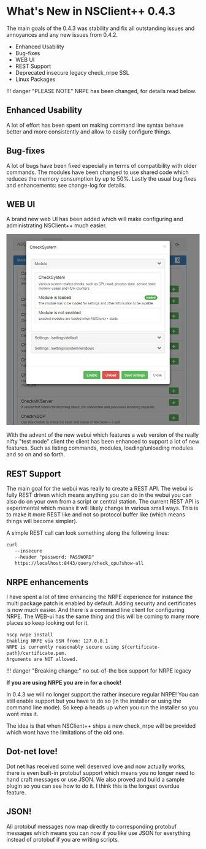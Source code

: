 # What's New in NSClient++ 0.4.3 #

The main goals of the 0.4.3 was stability and fix all outstanding issues and annoyances and any new issues from 0.4.2.

- Enhanced Usability
- Bug-fixes
- WEB UI
- REST Support
- Deprecated insecure legacy check_nrpe SSL
- Linux Packages

!!! danger "PLEASE NOTE"
    NRPE has been changed, for details read below.

## Enhanced Usability ##

A lot of effort has been spent on making command line syntax behave better and more consistently and allow to easily configure things.

## Bug-fixes  ##

A lot of bugs have been fixed especially in terms of compatibility with older commands.
The modules have been changed to use shared code which reduces the memory consumption by up to 50%.
Lastly the usual bug fixes and enhancements: see change-log for details.

## WEB UI ##

A brand new web UI has been added which will make configuring and administrating NSClient++ much easier.

![New WEBUI](images/webui.png)

With the advent of the new webui which features a web version of the really nifty "test mode" client the client has been enhanced to support a lot of new features.
Such as listing commands, modules, loading/unloading modules and so on and so forth.

## REST Support ##

The main goal for the webui was really to create a REST API.
The webui is fully REST driven which means anything you can do in the webui you can also do on your own from a script or central station.
The current REST API is experimental which means it will likely change in various small ways. This is to make it more REST like and not so protocol buffer like (which means things will become simpler).

A simple REST call can look something along the following lines:

```
curl
   --insecure
   --header "password: PASSWORD"
   https://localhost:8443/query/check_cpu?show-all
```

## NRPE enhancements ##

I have spent a lot of time enhancing the NRPE experience for instance the multi package patch is enabled by default.
Adding security and certificates is now much easier.
And there is a command line client for configuring NRPE.
The WEB-ui has the same thing and this will be coming to many more places so keep looking out for it.

```
nscp nrpe install
Enabling NRPE via SSH from: 127.0.0.1
NRPE is currently reasonably secure using ${certificate-path}/certificate.pem.
Arguments are NOT allowed.
```

!!! danger "Breaking change:"
    no out-of-the box support for NRPE legacy

**If you are using NRPE you are in for a chock!**

In 0.4.3 we will no longer support the rather insecure regular NRPE!
You can still enable support but you have to do so (in the installer or using the command line mode).
So keep a heads up when you run the installer so you wont miss it.

The idea is that when NSClient++ ships a new check_nrpe will be provided which wont have the limitations of the old one.

## Dot-net love! ##

Dot net has received some well deserved love and now actually works, there is even built-in protobuf support which means you no longer need to hand craft messages or use JSON.
We also proved and build a sample plugin so you can see how to do it.
I think this is the longest overdue feature.

## JSON! ##

All protobuf messages now map directly to corresponding protobuf messages which means you can now if you like use JSON for everything instead of protobuf if you are writing scripts.
